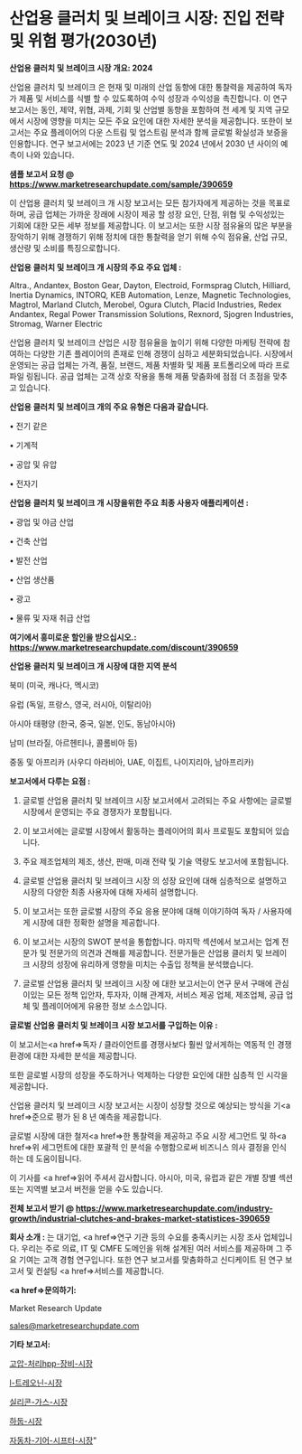 # 산업용 클러치 및 브레이크 시장: 진입 전략 및 위험 평가(2030년)

<strong>산업용 클러치 및 브레이크 시장 개요: 2024</strong>

산업용 클러치 및 브레이크 은 현재 및 미래의 산업 동향에 대한 통찰력을 제공하여 독자가 제품 및 서비스를 식별 할 수 있도록하여 수익 성장과 수익성을 촉진합니다. 이 연구 보고서는 동인, 제약, 위협, 과제, 기회 및 산업별 동향을 포함하여 전 세계 및 지역 규모에서 시장에 영향을 미치는 모든 주요 요인에 대한 자세한 분석을 제공합니다. 또한이 보고서는 주요 플레이어의 다운 스트림 및 업스트림 분석과 함께 글로벌 확실성과 보증을 인용합니다. 연구 보고서에는 2023 년 기준 연도 및 2024 년에서 2030 년 사이의 예측이 나와 있습니다.



<strong>샘플 보고서 요청 @ <a href=https://www.marketresearchupdate.com/sample/390659>https://www.marketresearchupdate.com/sample/390659</a></strong>

이 산업용 클러치 및 브레이크 개 시장 보고서는 모든 참가자에게 제공하는 것을 목표로하며, 공급 업체는 가까운 장래에 시장이 제공 할 성장 요인, 단점, 위협 및 수익성있는 기회에 대한 모든 세부 정보를 제공합니다. 이 보고서는 또한 시장 점유율의 많은 부분을 장악하기 위해 경쟁하기 위해 정치에 대한 통찰력을 얻기 위해 수익 점유율, 산업 규모, 생산량 및 소비를 특징으로합니다.



<strong>산업용 클러치 및 브레이크 개 시장의 주요 주요 업체 :</strong>

Altra., Andantex, Boston Gear, Dayton, Electroid, Formsprag Clutch, Hilliard, Inertia Dynamics, INTORQ, KEB Automation, Lenze, Magnetic Technologies, Magtrol, Marland Clutch, Merobel, Ogura Clutch, Placid Industries, Redex Andantex, Regal Power Transmission Solutions, Rexnord, Sjogren Industries, Stromag, Warner Electric

산업용 클러치 및 브레이크 산업은 시장 점유율을 높이기 위해 다양한 마케팅 전략에 참여하는 다양한 기존 플레이어의 존재로 인해 경쟁이 심하고 세분화되었습니다. 시장에서 운영되는 공급 업체는 가격, 품질, 브랜드, 제품 차별화 및 제품 포트폴리오에 따라 프로파일 링됩니다. 공급 업체는 고객 상호 작용을 통해 제품 맞춤화에 점점 더 초점을 맞추고 있습니다.



<strong>산업용 클러치 및 브레이크 개의 주요 유형은 다음과 같습니다.</strong>

• 전기 같은

• 기계적

• 공압 및 유압

• 전자기



<strong>산업용 클러치 및 브레이크 개 시장을위한 주요 최종 사용자 애플리케이션 :</strong>

• 광업 및 야금 산업

• 건축 산업

• 발전 산업

• 산업 생산품

• 광고

• 물류 및 자재 취급 산업



<strong>여기에서 흥미로운 할인을 받으십시오.: <a href=https://www.marketresearchupdate.com/discount/390659>https://www.marketresearchupdate.com/discount/390659</a></strong>



<strong>산업용 클러치 및 브레이크 개 시장에 대한 지역 분석</strong>

북미 (미국, 캐나다, 멕시코)

유럽 (독일, 프랑스, 영국, 러시아, 이탈리아)

아시아 태평양 (한국, 중국, 일본, 인도, 동남아시아)

남미 (브라질, 아르헨티나, 콜롬비아 등)

중동 및 아프리카 (사우디 아라비아, UAE, 이집트, 나이지리아, 남아프리카)



<strong>보고서에서 다루는 요점 :</strong>

1. 글로벌 산업용 클러치 및 브레이크 시장 보고서에서 고려되는 주요 사항에는 글로벌 시장에서 운영되는 주요 경쟁자가 포함됩니다.

2. 이 보고서에는 글로벌 시장에서 활동하는 플레이어의 회사 프로필도 포함되어 있습니다.

3. 주요 제조업체의 제조, 생산, 판매, 미래 전략 및 기술 역량도 보고서에 포함됩니다.

4. 글로벌 산업용 클러치 및 브레이크 시장 의 성장 요인에 대해 심층적으로 설명하고 시장의 다양한 최종 사용자에 대해 자세히 설명합니다.

5. 이 보고서는 또한 글로벌 시장의 주요 응용 분야에 대해 이야기하여 독자 / 사용자에게 시장에 대한 정확한 설명을 제공합니다.

6. 이 보고서는 시장의 SWOT 분석을 통합합니다. 마지막 섹션에서 보고서는 업계 전문가 및 전문가의 의견과 견해를 제공합니다. 전문가들은 산업용 클러치 및 브레이크 시장의 성장에 유리하게 영향을 미치는 수출입 정책을 분석했습니다.

7. 글로벌 산업용 클러치 및 브레이크 시장 에 대한 보고서는이 연구 문서 구매에 관심이있는 모든 정책 입안자, 투자자, 이해 관계자, 서비스 제공 업체, 제조업체, 공급 업체 및 플레이어에게 유용한 정보 소스입니다.



<strong>글로벌 산업용 클러치 및 브레이크 시장 보고서를 구입하는 이유 :</strong>

이 보고서는<a href=>독자 / 클</a>라이언트를 경쟁사보다 훨씬 앞서게하는 역동적 인 경쟁 환경에 대한 자세한 분석을 제공합니다.

또한 글로벌 시장의 성장을 주도하거나 억제하는 다양한 요인에 대한 심층적 인 시각을 제공합니다.

산업용 클러치 및 브레이크 시장 보고서는 시장이 성장할 것으로 예상되는 방식을 기<a href=>준으로</a> 평가 된 8 년 예측을 제공합니다.

글로벌 시장에 대한 철저<a href=>한 통찰력</a>을 제공하고 주요 시장 세그먼트 및 하<a href=>위 세그</a>먼트에 대한 포괄적 인 분석을 수행함으로써 비즈니스 의사 결정을 인식하는 데 도움이됩니다.

이 기사를 <a href=>읽어 주</a>셔서 감사합니다. 아시아, 미국, 유럽과 같은 개별 장별 섹션 또는 지역별 보고서 버전을 얻을 수도 있습니다.



<strong>전체 보고서 받기 @ <a href=https://www.marketresearchupdate.com/industry-growth/industrial-clutches-and-brakes-market-statistices-390659>https://www.marketresearchupdate.com/industry-growth/industrial-clutches-and-brakes-market-statistices-390659</a></strong>



<strong>회사 소개 :</strong>
는 대기업, <a href=>연구 기</a>관 등의 수요를 충족시키는 시장 조사 업체입니다. 우리는 주로 의료, IT 및 CMFE 도메인을 위해 설계된 여러 서비스를 제공하며 그 주요 기여는 고객 경험 연구입니다. 또한 연구 보고서를 맞춤화하고 신디케이트 된 연구 보고서 및 컨설팅 <a href=>서비</a>스를 제공합니다.



<strong><a href=>문의하기:</a></strong>

Market Research Update

sales@marketresearchupdate.com



<strong>기타 보고서:</strong>

<a href=https://www.linkedin.com/pulse/고압-처리hpp-장비-시장-규모-및-성장-2023-trend-tracking-tips-360-analysis/>고압-처리hpp-장비-시장</a>

<a href=https://www.linkedin.com/pulse/l-트레오닌-시장-동향-및-성장-전망-survey-savvy-insights-360-analysis-rldef/>l-트레오닌-시장</a>

<a href=https://www.linkedin.com/pulse/실리콘-가스-시장-세분화-연구-및-목표-고객2029년-isdailynews-swfqf/>실리콘-가스-시장</a>

<a href=https://www.linkedin.com/pulse/하둡-시장-세분화-연구-및-목표-고객2030년-consumer-connection-compendium-ana-o7n6f/>하둡-시장</a>

<a href=https://www.linkedin.com/pulse/자동차-기어-시프터-시장-경쟁-분석-및-성장-잠재력-2029-trendsetters-talk-360-analysis-qdmaf/>자동차-기어-시프터-시장</a>"

